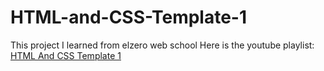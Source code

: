 # HTML-and-CSS-Template-1
This project I learned from elzero web school
Here is the youtube playlist: [HTML And CSS Template 1](https://youtube.com/playlist?list=PLDoPjvoNmBAzHSjcR-HnW9tnxyuye8KbF&si=-dMerneI3CTpR5uM)
